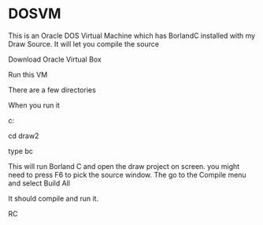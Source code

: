 # DOSVM
This is an Oracle DOS Virtual Machine which has BorlandC installed with my Draw Source. It will let you compile the source


Download Oracle Virtual Box

Run this VM

There are a few directories

When you run it

c:

cd draw2

type bc

This will run Borland C and open the draw project on screen. you might need to press F6 to pick the source window. The go to
the Compile menu and select Build All

It should compile and run it.

RC
